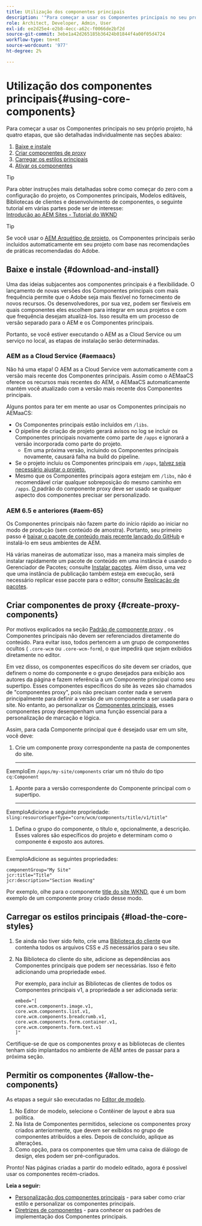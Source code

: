 ```yaml
---
title: Utilização dos componentes principais
description: '"Para começar a usar os Componentes principais no seu próprio projeto, há três etapas a seguir: baixe e instale, crie componentes proxy, carregue os estilos principais e permita os componentes em seus modelos."'
role: Architect, Developer, Admin, User
exl-id: ee2d25e4-e2b8-4ecc-a62c-f0066de2bf2d
source-git-commit: 3ebe1a42d265185b36424b01844f4a00f05d4724
workflow-type: tm+mt
source-wordcount: '977'
ht-degree: 2%

---
```


# Utilização dos componentes principais{#using-core-components}

Para começar a usar os Componentes principais no seu próprio projeto, há quatro etapas, que são detalhadas individualmente nas seções abaixo:

1. [Baixe e instale](#download-and-install)
1. [Criar componentes de proxy](#create-proxy-components)
1. [Carregar os estilos principais](#load-the-core-styles)
1. [Ativar os componentes](#allow-the-components)

>[!TIP]
>
>Para obter instruções mais detalhadas sobre como começar do zero com a configuração do projeto, os Componentes principais, Modelos editáveis, Bibliotecas de clientes e desenvolvimento de componentes, o seguinte tutorial em várias partes pode ser de interesse:\
>[Introdução ao AEM Sites - Tutorial do WKND](https://docs.adobe.com/content/help/en/experience-manager-learn/getting-started-wknd-tutorial-develop/overview.html)

>[!TIP]
>
>Se você usar o [AEM Arquétipo de projeto,](/help/developing/archetype/overview.md) os Componentes principais serão incluídos automaticamente em seu projeto com base nas recomendações de práticas recomendadas do Adobe.

## Baixe e instale {#download-and-install}

Uma das ideias subjacentes aos componentes principais é a flexibilidade. O lançamento de novas versões dos Componentes principais com mais frequência permite que o Adobe seja mais flexível no fornecimento de novos recursos. Os desenvolvedores, por sua vez, podem ser flexíveis em quais componentes eles escolhem para integrar em seus projetos e com que frequência desejam atualizá-los. Isso resulta em um processo de versão separado para o AEM e os Componentes principais.

Portanto, se você estiver executando o AEM as a Cloud Service ou um serviço no local, as etapas de instalação serão determinadas.

### AEM as a Cloud Service {#aemaacs}

Não há uma etapa! O AEM as a Cloud Service vem automaticamente com a versão mais recente dos Componentes principais. Assim como o AEMaaCS oferece os recursos mais recentes do AEM, o AEMaaCS automaticamente mantém você atualizado com a versão mais recente dos Componentes principais.

Alguns pontos para ter em mente ao usar os Componentes principais no AEMaaCS:

* Os Componentes principais estão incluídos em `/libs`.
* O pipeline de criação de projeto gerará avisos no log se incluir os Componentes principais novamente como parte de `/apps` e ignorará a versão incorporada como parte do projeto.
   * Em uma próxima versão, incluindo os Componentes principais novamente, causará falha na build do pipeline.
* Se o projeto incluiu os Componentes principais em `/apps`, [talvez seja necessário ajustar o projeto.](/help/developing/overview.md#via-aemaacs)
* Mesmo que os Componentes principais agora estejam em `/libs`, não é recomendável criar qualquer sobreposição do mesmo caminho em `/apps`. [O ](/help/developing/guidelines.md#proxy-component-pattern) padrão do componente proxy deve ser usado se qualquer aspecto dos componentes precisar ser personalizado.

### AEM 6.5 e anteriores {#aem-65}

Os Componentes principais não fazem parte do início rápido ao iniciar no modo de produção (sem conteúdo de amostra). Portanto, seu primeiro passo é [baixar o pacote de conteúdo mais recente lançado do GitHub](https://github.com/adobe/aem-core-wcm-components/releases/latest) e instalá-lo em seus ambientes de AEM.

Há várias maneiras de automatizar isso, mas a maneira mais simples de instalar rapidamente um pacote de conteúdo em uma instância é usando o Gerenciador de Pacotes; consulte [Instalar pacotes](https://docs.adobe.com/content/help/en/experience-manager-65/administering/contentmanagement/package-manager.html#installing-packages). Além disso, uma vez que uma instância de publicação também esteja em execução, será necessário replicar esse pacote para o editor; consulte [Replicação de pacotes](https://docs.adobe.com/content/help/en/experience-manager-65/administering/contentmanagement/package-manager.html#replicating-packages).

## Criar componentes de proxy {#create-proxy-components}

Por motivos explicados na seção [Padrão de componente proxy](/help/developing/guidelines.md#proxy-component-pattern) , os Componentes principais não devem ser referenciados diretamente do conteúdo. Para evitar isso, todos pertencem a um grupo de componentes ocultos ( `.core-wcm` ou `.core-wcm-form`), o que impedirá que sejam exibidos diretamente no editor.

Em vez disso, os componentes específicos do site devem ser criados, que definem o nome do componente e o grupo desejados para exibição aos autores da página e fazem referência a um Componente principal como seu supertipo. Esses componentes específicos do site às vezes são chamados de &quot;componentes proxy&quot;, pois não precisam conter nada e servem principalmente para definir a versão de um componente a ser usada para o site. No entanto, ao personalizar os [Componentes principais](/help/developing/customizing.md), esses componentes proxy desempenham uma função essencial para a personalização de marcação e lógica.

Assim, para cada Componente principal que é desejado usar em um site, você deve:

1. Crie um componente proxy correspondente na pasta de componentes do site.

   ****
ExemploEm  `/apps/my-site/components` criar um nó título do tipo  `cq:Component`

1. Aponte para a versão correspondente do Componente principal com o supertipo.

   ****
ExemploAdicione a seguinte propriedade:\
   `sling:resourceSuperType="core/wcm/components/title/v1/title"`

1. Defina o grupo do componente, o título e, opcionalmente, a descrição. Esses valores são específicos do projeto e determinam como o componente é exposto aos autores.

   ****
ExemploAdicione as seguintes propriedades:

   ```shell
   componentGroup="My Site"
   jcr:title="Title"  
   jcr:description="Section Heading"
   ```

Por exemplo, olhe para o componente [title do site WKND](https://github.com/adobe/aem-guides-wknd/blob/master/ui.apps/src/main/content/jcr_root/apps/wknd/components/title/.content.xml), que é um bom exemplo de um componente proxy criado desse modo.

## Carregar os estilos principais {#load-the-core-styles}

1. Se ainda não tiver sido feito, crie uma [Biblioteca do cliente](https://experienceleague.adobe.com/docs/experience-manager-cloud-service/implementing/developing/full-stack/clientlibs.html) que contenha todos os arquivos CSS e JS necessários para o seu site.
1. Na Biblioteca do cliente do site, adicione as dependências aos Componentes principais que podem ser necessárias. Isso é feito adicionando uma propriedade `embed`.

   Por exemplo, para incluir as Bibliotecas de clientes de todos os Componentes principais v1, a propriedade a ser adicionada seria:

   ```shell
   embed="[  
   core.wcm.components.image.v1,  
   core.wcm.components.list.v1,  
   core.wcm.components.breadcrumb.v1,  
   core.wcm.components.form.container.v1,  
   core.wcm.components.form.text.v1  
   ]"
   ```

Certifique-se de que os componentes proxy e as bibliotecas de clientes tenham sido implantados no ambiente de AEM antes de passar para a próxima seção.

## Permitir os componentes {#allow-the-components}

As etapas a seguir são executadas no [Editor de modelo](https://docs.adobe.com/content/help/en/experience-manager-cloud-service/sites/authoring/features/templates.html).

1. No Editor de modelo, selecione o Contêiner de layout e abra sua política.
1. Na lista de Componentes permitidos, selecione os componentes proxy criados anteriormente, que devem ser exibidos no grupo de componentes atribuídos a eles. Depois de concluído, aplique as alterações.
1. Como opção, para os componentes que têm uma caixa de diálogo de design, eles podem ser pré-configurados.

Pronto! Nas páginas criadas a partir do modelo editado, agora é possível usar os componentes recém-criados.

**Leia a seguir:**

* [Personalização dos componentes principais](/help/developing/customizing.md)  - para saber como criar estilo e personalizar os componentes principais.
* [Diretrizes de componentes](/help/developing/guidelines.md)  - para conhecer os padrões de implementação dos Componentes principais.
